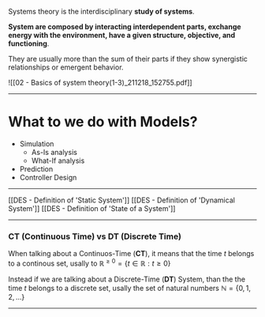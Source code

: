 
Systems theory is the interdisciplinary **study of systems**. 

**System are composed by interacting interdependent parts, exchange energy with the environment, have a given structure, objective, and functioning**. 

They are usually more than the sum of their parts if they show synergistic relationships or emergent behavior.

![[02 - Basics of system theory(1-3)_211218_152755.pdf]]

---
# What to we do with Models?
- Simulation	
	- As-Is analysis
	- What-If analysis
- Prediction
- Controller Design

---
[[DES - Definition of 'Static System']]
[[DES - Definition of 'Dynamical System']]
[[DES - Definition of 'State of a System']]

---
 ### CT (Continuous Time) vs DT (Discrete Time)
 When talking about a Continuos-Time (**CT**), it means that the time $t$ belongs to a continous set, usally to $\mathbb{R}^{\geq{}0} = \{t\in{}\mathbb{R}: t\geq{}0\}$
 
  Instead if we are talking about a Discrete-Time (**DT**) System, than the the time $t$ belongs to a discrete set, usally the set of natural numbers $\mathbb{N} = \{0, 1, 2, ...\}$
 
---